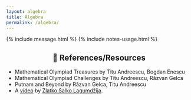 ```yaml
---
layout: algebra
title: Algebra
permalink: /algebra/
---
```


{% include message.html %}
{% include notes-usage.html %}

<h2 align="center">👋 References/Resources </h2>

* Mathematical Olympiad Treasures by Titu Andreescu, Bogdan Enescu
* Mathematical Olympiad Challenges by Titu Andreescu, Răzvan Gelca
* Putnam and Beyond by Răzvan Gelca, Titu Andreescu
* A [video](https://www.youtube.com/watch?v=gvG22CFDK2o) by [Zlatko Salko Lagumdžija](https://www.imo-official.org/participant_r.aspx?id=25889).
